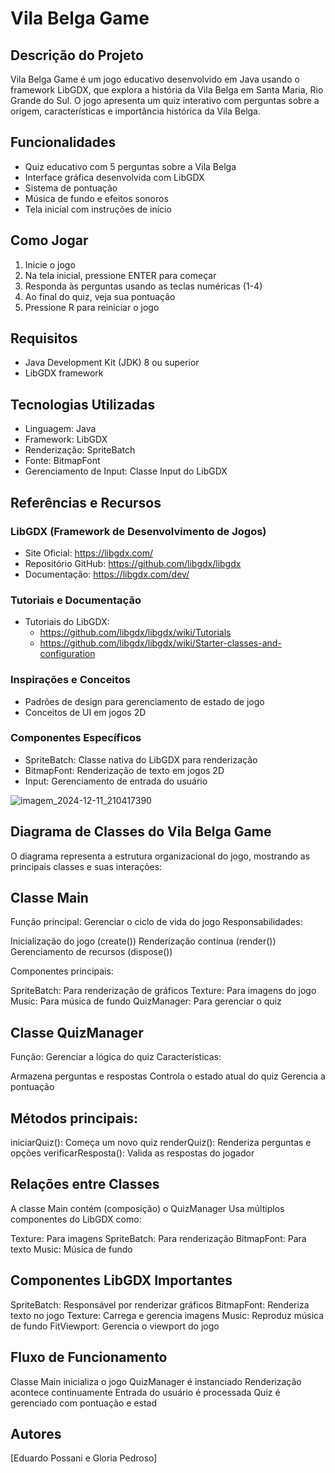 # Vila Belga Game

## Descrição do Projeto

Vila Belga Game é um jogo educativo desenvolvido em Java usando o framework LibGDX, que explora a história da Vila Belga em Santa Maria, Rio Grande do Sul. O jogo apresenta um quiz interativo com perguntas sobre a origem, características e importância histórica da Vila Belga.

## Funcionalidades

- Quiz educativo com 5 perguntas sobre a Vila Belga
- Interface gráfica desenvolvida com LibGDX
- Sistema de pontuação
- Música de fundo e efeitos sonoros
- Tela inicial com instruções de início

## Como Jogar

1. Inicie o jogo
2. Na tela inicial, pressione ENTER para começar
3. Responda às perguntas usando as teclas numéricas (1-4)
4. Ao final do quiz, veja sua pontuação
5. Pressione R para reiniciar o jogo

## Requisitos

- Java Development Kit (JDK) 8 ou superior
- LibGDX framework


## Tecnologias Utilizadas

- Linguagem: Java
- Framework: LibGDX
- Renderização: SpriteBatch
- Fonte: BitmapFont
- Gerenciamento de Input: Classe Input do LibGDX

## Referências e Recursos

### LibGDX (Framework de Desenvolvimento de Jogos)
- Site Oficial: https://libgdx.com/
- Repositório GitHub: https://github.com/libgdx/libgdx
- Documentação: https://libgdx.com/dev/

### Tutoriais e Documentação
- Tutoriais do LibGDX: 
  - https://github.com/libgdx/libgdx/wiki/Tutorials
  - https://github.com/libgdx/libgdx/wiki/Starter-classes-and-configuration

### Inspirações e Conceitos
- Padrões de design para gerenciamento de estado de jogo
- Conceitos de UI em jogos 2D

### Componentes Específicos
- SpriteBatch: Classe nativa do LibGDX para renderização
- BitmapFont: Renderização de texto em jogos 2D
- Input: Gerenciamento de entrada do usuário

![imagem_2024-12-11_210417390](https://github.com/user-attachments/assets/fcbcd7e8-c627-4a5a-94aa-ada46709c9f0)

## Diagrama de Classes do Vila Belga Game
O diagrama representa a estrutura organizacional do jogo, mostrando as principais classes e suas interações:
## Classe Main

Função principal: Gerenciar o ciclo de vida do jogo
Responsabilidades:

Inicialização do jogo (create())
Renderização contínua (render())
Gerenciamento de recursos (dispose())


Componentes principais:

SpriteBatch: Para renderização de gráficos
Texture: Para imagens do jogo
Music: Para música de fundo
QuizManager: Para gerenciar o quiz



## Classe QuizManager

Função: Gerenciar a lógica do quiz
Características:

Armazena perguntas e respostas
Controla o estado atual do quiz
Gerencia a pontuação


## Métodos principais:

iniciarQuiz(): Começa um novo quiz
renderQuiz(): Renderiza perguntas e opções
verificarResposta(): Valida as respostas do jogador



## Relações entre Classes

A classe Main contém (composição) o QuizManager
Usa múltiplos componentes do LibGDX como:

Texture: Para imagens
SpriteBatch: Para renderização
BitmapFont: Para texto
Music: Música de fundo


## Componentes LibGDX Importantes

SpriteBatch: Responsável por renderizar gráficos
BitmapFont: Renderiza texto no jogo
Texture: Carrega e gerencia imagens
Music: Reproduz música de fundo
FitViewport: Gerencia o viewport do jogo

## Fluxo de Funcionamento

Classe Main inicializa o jogo
QuizManager é instanciado
Renderização acontece continuamente
Entrada do usuário é processada
Quiz é gerenciado com pontuação e estad


## Autores

[Eduardo Possani e Gloria Pedroso]
